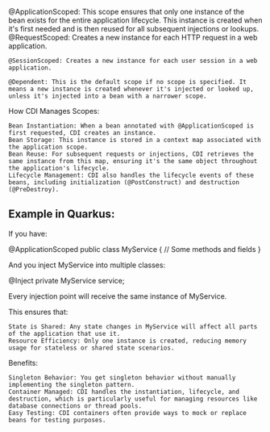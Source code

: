     
@ApplicationScoped: This scope ensures that only one instance of the bean exists for the entire application lifecycle. This instance is created when it's first needed and is then reused for all subsequent injections or lookups.
    @RequestScoped: Creates a new instance for each HTTP request in a web application.

    @SessionScoped: Creates a new instance for each user session in a web application.

    @Dependent: This is the default scope if no scope is specified. It means a new instance is created whenever it's injected or looked up, unless it's injected into a bean with a narrower scope.

How CDI Manages Scopes:

    Bean Instantiation: When a bean annotated with @ApplicationScoped is first requested, CDI creates an instance.
    Bean Storage: This instance is stored in a context map associated with the application scope. 
    Bean Reuse: For subsequent requests or injections, CDI retrieves the same instance from this map, ensuring it's the same object throughout the application's lifecycle.
    Lifecycle Management: CDI also handles the lifecycle events of these beans, including initialization (@PostConstruct) and destruction (@PreDestroy).

Example in Quarkus:
------------------
If you have:

@ApplicationScoped
public class MyService {
    // Some methods and fields
}

And you inject MyService into multiple classes:

@Inject
private MyService service;

Every injection point will receive the same instance of MyService. 

This ensures that:

    State is Shared: Any state changes in MyService will affect all parts of the application that use it.
    Resource Efficiency: Only one instance is created, reducing memory usage for stateless or shared state scenarios.


Benefits:

    Singleton Behavior: You get singleton behavior without manually implementing the singleton pattern.
    Container Managed: CDI handles the instantiation, lifecycle, and destruction, which is particularly useful for managing resources like database connections or thread pools.
    Easy Testing: CDI containers often provide ways to mock or replace beans for testing purposes.
